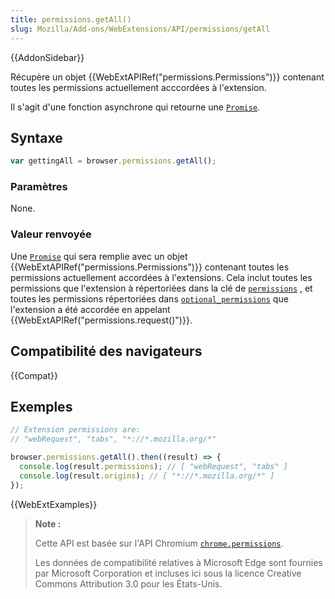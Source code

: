 ```yaml
---
title: permissions.getAll()
slug: Mozilla/Add-ons/WebExtensions/API/permissions/getAll
---
```


{{AddonSidebar}}

Récupère un objet {{WebExtAPIRef("permissions.Permissions")}} contenant toutes les permissions actuellement acccordées à l'extension.

Il s'agit d'une fonction asynchrone qui retourne une [`Promise`](/fr/docs/Web/JavaScript/Reference/Objets_globaux/Promise).

## Syntaxe

```js
var gettingAll = browser.permissions.getAll();
```

### Paramètres

None.

### Valeur renvoyée

Une [`Promise`](/fr/docs/Web/JavaScript/Reference/Objets_globaux/Promise) qui sera remplie avec un objet {{WebExtAPIRef("permissions.Permissions")}} contenant toutes les permissions actuellement accordées à l'extensions. Cela inclut toutes les permissions que l'extension à répertoriées dans la clé de [`permissions`](/fr/Add-ons/WebExtensions/manifest.json/permissions) , et toutes les permissions répertoriées dans [`optional_permissions`](/fr/Add-ons/WebExtensions/manifest.json/optional_permissions) que l'extension a été accordée en appelant {{WebExtAPIRef("permissions.request()")}}.

## Compatibilité des navigateurs

{{Compat}}

## Exemples

```js
// Extension permissions are:
// "webRequest", "tabs", "*://*.mozilla.org/*"

browser.permissions.getAll().then((result) => {
  console.log(result.permissions); // [ "webRequest", "tabs" ]
  console.log(result.origins); // [ "*://*.mozilla.org/*" ]
});
```

{{WebExtExamples}}

> **Note :**
>
> Cette API est basée sur l'API Chromium [`chrome.permissions`](https://developer.chrome.com/extensions/permissions).
>
> Les données de compatibilité relatives à Microsoft Edge sont fournies par Microsoft Corporation et incluses ici sous la licence Creative Commons Attribution 3.0 pour les États-Unis.
